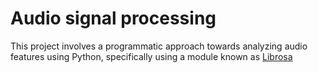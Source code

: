 # Audio signal processing

This project involves a programmatic approach towards analyzing audio features using Python, specifically using a module known as [Librosa](https://librosa.org/doc/latest/index.html)
